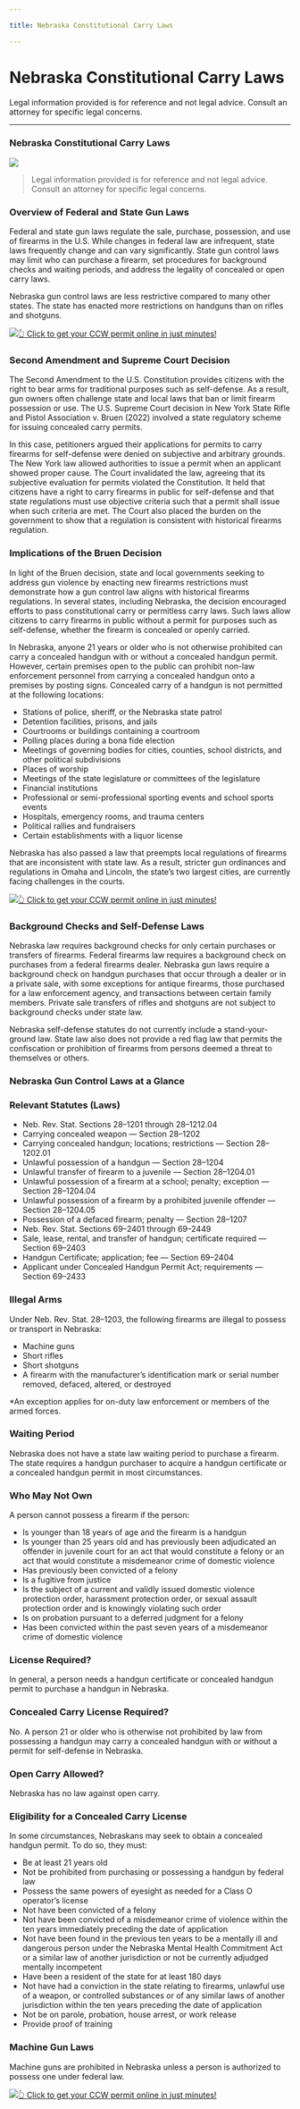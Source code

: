 ```yaml
---

title: Nebraska Constitutional Carry Laws

---
```


# Nebraska Constitutional Carry Laws

Legal information provided is for reference and not legal advice. Consult an attorney for specific legal concerns. 

* * *

### Nebraska Constitutional Carry Laws

![](https://cdn-images-1.medium.com/max/1200/1*Tz4yTSCTAJAjbbwZxWKkOQ.png)

> Legal information provided is for reference and not legal advice. Consult an attorney for specific legal concerns.

### Overview of Federal and State Gun Laws

Federal and state gun laws regulate the sale, purchase, possession, and use of firearms in the U.S. While changes in federal law are infrequent, state laws frequently change and can vary significantly. State gun control laws may limit who can purchase a firearm, set procedures for background checks and waiting periods, and address the legality of concealed or open carry laws.

Nebraska gun control laws are less restrictive compared to many other states. The state has enacted more restrictions on handguns than on rifles and shotguns.

[![](https://cdn-images-1.medium.com/max/1200/1*aCmvRhaa5Xjz4zDZxHzAjg.png)](https://serp.ly/ccw)[👆 Click to get your CCW permit online in just minutes!](https://serp.ly/ccw)

### Second Amendment and Supreme Court Decision

The Second Amendment to the U.S. Constitution provides citizens with the right to bear arms for traditional purposes such as self-defense. As a result, gun owners often challenge state and local laws that ban or limit firearm possession or use. The U.S. Supreme Court decision in New York State Rifle and Pistol Association v. Bruen (2022) involved a state regulatory scheme for issuing concealed carry permits.

In this case, petitioners argued their applications for permits to carry firearms for self-defense were denied on subjective and arbitrary grounds. The New York law allowed authorities to issue a permit when an applicant showed proper cause. The Court invalidated the law, agreeing that its subjective evaluation for permits violated the Constitution. It held that citizens have a right to carry firearms in public for self-defense and that state regulations must use objective criteria such that a permit shall issue when such criteria are met. The Court also placed the burden on the government to show that a regulation is consistent with historical firearms regulation.

### Implications of the Bruen Decision

In light of the Bruen decision, state and local governments seeking to address gun violence by enacting new firearms restrictions must demonstrate how a gun control law aligns with historical firearms regulations. In several states, including Nebraska, the decision encouraged efforts to pass constitutional carry or permitless carry laws. Such laws allow citizens to carry firearms in public without a permit for purposes such as self-defense, whether the firearm is concealed or openly carried.

In Nebraska, anyone 21 years or older who is not otherwise prohibited can carry a concealed handgun with or without a concealed handgun permit. However, certain premises open to the public can prohibit non-law enforcement personnel from carrying a concealed handgun onto a premises by posting signs. Concealed carry of a handgun is not permitted at the following locations:

  * Stations of police, sheriff, or the Nebraska state patrol
  * Detention facilities, prisons, and jails
  * Courtrooms or buildings containing a courtroom
  * Polling places during a bona fide election
  * Meetings of governing bodies for cities, counties, school districts, and other political subdivisions
  * Places of worship
  * Meetings of the state legislature or committees of the legislature
  * Financial institutions
  * Professional or semi-professional sporting events and school sports events
  * Hospitals, emergency rooms, and trauma centers
  * Political rallies and fundraisers
  * Certain establishments with a liquor license



Nebraska has also passed a law that preempts local regulations of firearms that are inconsistent with state law. As a result, stricter gun ordinances and regulations in Omaha and Lincoln, the state’s two largest cities, are currently facing challenges in the courts.

[![](https://cdn-images-1.medium.com/max/1200/1*TMCVgNoKp2NAtvLSAMkaJg.png)](https://serp.ly/ccw)[👆 Click to get your CCW permit online in just minutes!](https://serp.ly/ccw)

### Background Checks and Self-Defense Laws

Nebraska law requires background checks for only certain purchases or transfers of firearms. Federal firearms law requires a background check on purchases from a federal firearms dealer. Nebraska gun laws require a background check on handgun purchases that occur through a dealer or in a private sale, with some exceptions for antique firearms, those purchased for a law enforcement agency, and transactions between certain family members. Private sale transfers of rifles and shotguns are not subject to background checks under state law.

Nebraska self-defense statutes do not currently include a stand-your-ground law. State law also does not provide a red flag law that permits the confiscation or prohibition of firearms from persons deemed a threat to themselves or others.

### Nebraska Gun Control Laws at a Glance

### Relevant Statutes (Laws)

  * Neb. Rev. Stat. Sections 28–1201 through 28–1212.04
  * Carrying concealed weapon — Section 28–1202
  * Carrying concealed handgun; locations; restrictions — Section 28–1202.01
  * Unlawful possession of a handgun — Section 28–1204
  * Unlawful transfer of firearm to a juvenile — Section 28–1204.01
  * Unlawful possession of a firearm at a school; penalty; exception — Section 28–1204.04
  * Unlawful possession of a firearm by a prohibited juvenile offender — Section 28–1204.05
  * Possession of a defaced firearm; penalty — Section 28–1207
  * Neb. Rev. Stat. Sections 69–2401 through 69–2449
  * Sale, lease, rental, and transfer of handgun; certificate required — Section 69–2403
  * Handgun Certificate; application; fee — Section 69–2404
  * Applicant under Concealed Handgun Permit Act; requirements — Section 69–2433



### Illegal Arms

Under Neb. Rev. Stat. 28–1203, the following firearms are illegal to possess or transport in Nebraska:

  * Machine guns
  * Short rifles
  * Short shotguns
  * A firearm with the manufacturer’s identification mark or serial number removed, defaced, altered, or destroyed



*An exception applies for on-duty law enforcement or members of the armed forces.

### Waiting Period

Nebraska does not have a state law waiting period to purchase a firearm. The state requires a handgun purchaser to acquire a handgun certificate or a concealed handgun permit in most circumstances.

### Who May Not Own

A person cannot possess a firearm if the person:

  * Is younger than 18 years of age and the firearm is a handgun
  * Is younger than 25 years old and has previously been adjudicated an offender in juvenile court for an act that would constitute a felony or an act that would constitute a misdemeanor crime of domestic violence
  * Has previously been convicted of a felony
  * Is a fugitive from justice
  * Is the subject of a current and validly issued domestic violence protection order, harassment protection order, or sexual assault protection order and is knowingly violating such order
  * Is on probation pursuant to a deferred judgment for a felony
  * Has been convicted within the past seven years of a misdemeanor crime of domestic violence



### License Required?

In general, a person needs a handgun certificate or concealed handgun permit to purchase a handgun in Nebraska.

### Concealed Carry License Required?

No. A person 21 or older who is otherwise not prohibited by law from possessing a handgun may carry a concealed handgun with or without a permit for self-defense in Nebraska.

### Open Carry Allowed?

Nebraska has no law against open carry.

### Eligibility for a Concealed Carry License

In some circumstances, Nebraskans may seek to obtain a concealed handgun permit. To do so, they must:

  * Be at least 21 years old
  * Not be prohibited from purchasing or possessing a handgun by federal law
  * Possess the same powers of eyesight as needed for a Class O operator’s license
  * Not have been convicted of a felony
  * Not have been convicted of a misdemeanor crime of violence within the ten years immediately preceding the date of application
  * Not have been found in the previous ten years to be a mentally ill and dangerous person under the Nebraska Mental Health Commitment Act or a similar law of another jurisdiction or not be currently adjudged mentally incompetent
  * Have been a resident of the state for at least 180 days
  * Not have had a conviction in the state relating to firearms, unlawful use of a weapon, or controlled substances or of any similar laws of another jurisdiction within the ten years preceding the date of application
  * Not be on parole, probation, house arrest, or work release
  * Provide proof of training



### Machine Gun Laws

Machine guns are prohibited in Nebraska unless a person is authorized to possess one under federal law.

[![](https://cdn-images-1.medium.com/max/1200/1*UmVcdbz7GlGdNVJMx2tkag.png)](https://serp.ly/ccw)[👆 Click to get your CCW permit online in just minutes!](https://serp.ly/ccw)

